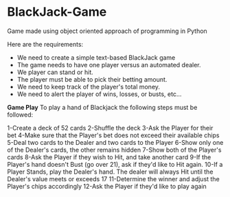# BlackJack-Game

Game made using object oriented approach of programming in Python

Here are the requirements:
* We need to create a simple text-based BlackJack game
* The game needs to have one player versus an automated dealer.
* We player can stand or hit.
* The player must be able to pick their betting amount.
* We need to keep track of the player's total money.
* We need to alert the player of wins, losses, or busts, etc...

**Game Play**
To play a hand of Blackjack the following steps must be followed:

1-Create a deck of 52 cards
2-Shuffle the deck
3-Ask the Player for their bet
4-Make sure that the Player's bet does not exceed their available chips
5-Deal two cards to the Dealer and two cards to the Player
6-Show only one of the Dealer's cards, the other remains hidden
7-Show both of the Player's cards
8-Ask the Player if they wish to Hit, and take another card
9-If the Player's hand doesn't Bust (go over 21), ask if they'd like to Hit again.
10-If a Player Stands, play the Dealer's hand. The dealer will always Hit until the Dealer's value meets or exceeds 17
11-Determine the winner and adjust the Player's chips accordingly
12-Ask the Player if they'd like to play again
